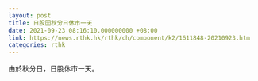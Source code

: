 ```yaml
---
layout: post
title: 日股因秋分日休市一天
date: 2021-09-23 08:16:10.000000000 +08:00
link: https://news.rthk.hk/rthk/ch/component/k2/1611848-20210923.htm
categories: rthk
---
```


由於秋分日，日股休市一天。
